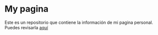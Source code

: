 # My pagina

Este es un repositorio que contiene la información de mi pagina personal. Puedes revisarla [aquí](https://zcrass.github.io/Salvador/)